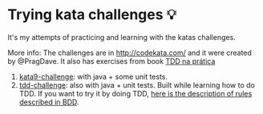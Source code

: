# Trying kata challenges :bulb:
It's my attempts of practicing and learning with the katas challenges.

More info:
The challenges are in http://codekata.com/ and it were created by @PragDave.
It also has exercises from book [TDD na prática](https://www.amazon.com.br/TDD-na-Pr%C3%A1tica-Camilo-Lopes/dp/853990327X?tag=goog0ef-20&smid=A1ZZFT5FULY4LN&ascsubtag=45135ef9-64c2-4192-8839-d4c68f2282b5)

1. [kata9-challenge](https://github.com/HaysaRodrigues/trying-kata-challenges/tree/master/kata9-challenge): with java + some unit tests.
2. [tdd-challenge](https://github.com/HaysaRodrigues/trying-kata-challenges/tree/master/tdd-challenge): also with java + unit tests. Built while learning how to do TDD.
If you want to try it by doing TDD, [here is the description of rules described in BDD](https://github.com/HaysaRodrigues/trying-kata-challenges/blob/master/tdd-challenge/src/test/resources/RG.feature).


